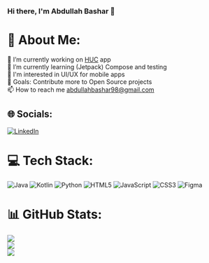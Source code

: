 ### Hi there, I'm Abdullah Bashar 👋
# 💫 About Me:
🔭 I’m currently working on [HUC](https://www.huc.edu.iq) app<br>🌱 I’m currently learning (Jetpack) Compose and testing<br>📱 I'm interested in UI/UX for mobile apps<br>🥅 Goals: Contribute more to Open Source projects<br>📫 How to reach me abdullahbashar98@gmail.com<br>


## 🌐 Socials:
[![LinkedIn](https://img.shields.io/badge/LinkedIn-%230077B5.svg?logo=linkedin&logoColor=white)](https://linkedin.com/in/https://www.linkedin.com/in/abdullah-bashar/) 

# 💻 Tech Stack:
![Java](https://img.shields.io/badge/java-%23ED8B00.svg?style=for-the-badge&logo=java&logoColor=white) ![Kotlin](https://img.shields.io/badge/kotlin-%230095D5.svg?style=for-the-badge&logo=kotlin&logoColor=white) ![Python](https://img.shields.io/badge/python-3670A0?style=for-the-badge&logo=python&logoColor=ffdd54) ![HTML5](https://img.shields.io/badge/html5-%23E34F26.svg?style=for-the-badge&logo=html5&logoColor=white) ![JavaScript](https://img.shields.io/badge/javascript-%23323330.svg?style=for-the-badge&logo=javascript&logoColor=%23F7DF1E) ![CSS3](https://img.shields.io/badge/css3-%231572B6.svg?style=for-the-badge&logo=css3&logoColor=white) 	![Figma](https://img.shields.io/badge/figma-%23F24E1E.svg?style=for-the-badge&logo=figma&logoColor=white)
# 📊 GitHub Stats:
![](https://github-readme-stats.vercel.app/api?username=abdbashar&theme=dark&hide_border=false&include_all_commits=false&count_private=false)<br/>
![](https://github-readme-streak-stats.herokuapp.com/?user=abdbashar&theme=dark&hide_border=false)<br/>
![](https://github-readme-stats.vercel.app/api/top-langs/?username=abdbashar&theme=dark&hide_border=false&include_all_commits=false&count_private=false&layout=compact)
